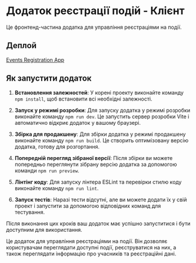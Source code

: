 # Додаток реєстрації подій - Клієнт

Це фронтенд-частина додатка для управління реєстраціями на події.

## Деплой

[Events Registration App](https://events-registration-app-client.vercel.app/)

## Як запустити додаток

1. **Встановлення залежностей**: У корені проекту виконайте команду `npm install`, щоб встановити всі необхідні залежності.

2. **Запуск у режимі розробки**: Для запуску додатка у режимі розробки виконайте команду `npm run dev`. Це запустить сервер розробки Vite і автоматично відкриє додаток у вашому браузері.

3. **Збірка для продакшену**: Для збірки додатка у режимі продакшену виконайте команду `npm run build`. Це створить оптимізовану версію додатка, готову для розгортання.

4. **Попередній перегляд зібраної версії**: Після збірки ви можете попередньо переглянути зібрану версію додатка за допомогою команди `npm run preview`.

5. **Лінтінг коду**: Для запуску лінтера ESLint та перевірки стилю коду виконайте команду `npm run lint`.

6. **Запуск тестів**: Наразі тести відсутні, але ви можете додати їх у свій проект і запустити за допомогою відповідних команд для тестування.

Після виконання цих кроків ваш додаток має успішно запуститися і бути доступним для використання.

Це додаток для управління реєстраціями на події. Він дозволяє користувачам переглядати доступні події, реєструватися на них, а також переглядати інформацію про учасників та реєстраційні дані.
